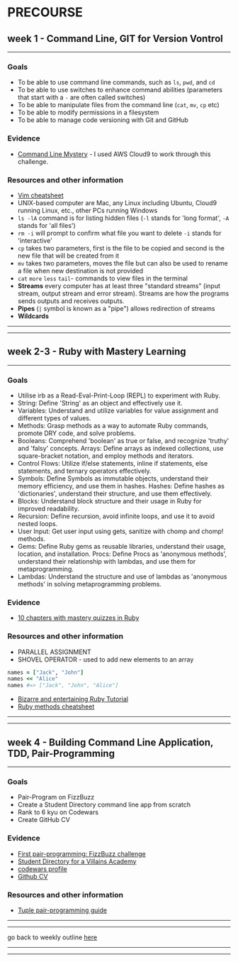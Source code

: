 # PRECOURSE

## week 1 - Command Line, GIT for Version Vontrol

---

### Goals

* To be able to use command line commands, such as `ls`, `pwd`, and `cd`
* To be able to use switches to enhance command abilities (parameters that start with a `-` are often called switches)
* To be able to manipulate files from the command line (`cat`, `mv`, `cp` etc)
* To be able to modify permissions in a filesystem
* To be able to manage code versioning with Git and GitHub

### Evidence

* [Command Line Mystery](https://github.com/maddc0de/clmystery) - I used AWS Cloud9 to work through this challenge.

### Resources and other information

* [Vim cheatsheet](https://devhints.io/vim)
* UNIX-based computer are Mac, any Linux including Ubuntu, Cloud9 running Linux, etc., other PCs running Windows
* `ls -lA` command is for listing hidden files (`-l` stands for 'long format', `-A` stands for 'all files')
* `rm -i` will prompt to confirm what file you want to delete `-i` stands for 'interactive'
* `cp` takes two parameters, first is the file to be copied and second is the new file that will be created from it
* `mv` takes two parameters, moves the file but can also be used to rename a file when new destination is not provided
* `cat` `more` `less` `tail`- commands to view files in the terminal
* **Streams** every computer has at least three "standard streams" (input stream, output stream and error stream). Streams are how the programs sends outputs and receives outputs.
* **Pipes** (`|` symbol is known as a "pipe") allows redirection of streams
* **Wildcards**

---
---

## week 2-3 - Ruby with Mastery Learning

---

### Goals

* Utilise irb as a Read-Eval-Print-Loop (REPL) to experiment with Ruby.
* String: Define 'String' as an object and effectively use it.
* Variables: Understand and utilize variables for value assignment and different types of values.
* Methods: Grasp methods as a way to automate Ruby commands, promote DRY code, and solve problems.
* Booleans: Comprehend 'boolean' as true or false, and recognize 'truthy' and 'falsy' concepts.
Arrays: Define arrays as indexed collections, use square-bracket notation, and employ methods and iterators.
* Control Flows: Utilize if/else statements, inline if statements, else statements, and ternary operators effectively.
* Symbols: Define Symbols as immutable objects, understand their memory efficiency, and use them in hashes.
Hashes: Define hashes as 'dictionaries', understand their structure, and use them effectively.
* Blocks: Understand block structure and their usage in Ruby for improved readability.
* Recursion: Define recursion, avoid infinite loops, and use it to avoid nested loops.
* User Input: Get user input using gets, sanitize with chomp and chomp! methods.
* Gems: Define Ruby gems as reusable libraries, understand their usage, location, and installation.
Procs: Define Procs as 'anonymous methods', understand their relationship with lambdas, and use them for metaprogramming.
* Lambdas: Understand the structure and use of lambdas as 'anonymous methods' in solving metaprogramming problems.

### Evidence

* [10 chapters with mastery quizzes in Ruby](https://github.com/maddc0de/mastery-quizzes)

### Resources and other information

* PARALLEL ASSIGNMENT
* SHOVEL OPERATOR - used to add new elements to an array

```ruby
names = ["Jack", "John"]
names << "Alice"
names #=> ["Jack", "John", "Alice"] 
```

* [Bizarre and entertaining Ruby Tutorial](http://poignant.guide/)
* [Ruby methods cheatsheet](https://overapi.com/ruby)

---
---

## week 4 - Building Command Line Application, TDD, Pair-Programming

---

### Goals

* Pair-Program on FizzBuzz
* Create a Student Directory command line app from scratch
* Rank to 6 kyu on Codewars
* Create GitHub CV

### Evidence

* [First pair-programming: FizzBuzz challenge](https://github.com/maddc0de/fizzbuzz)
* [Student Directory for a Villains Academy](https://github.com/maddc0de/student-directory)
* [codewars profile](https://www.codewars.com/users/maddc0de)
* [Github CV](https://github.com/maddc0de/CV)

### Resources and other information

* [Tuple pair-programming guide](https://tuple.app/pair-programming-guide)

---
---

go back to weekly outline [here](https://github.com/maddc0de/learning-journey-at-makers/blob/main/README.md)

---
---

